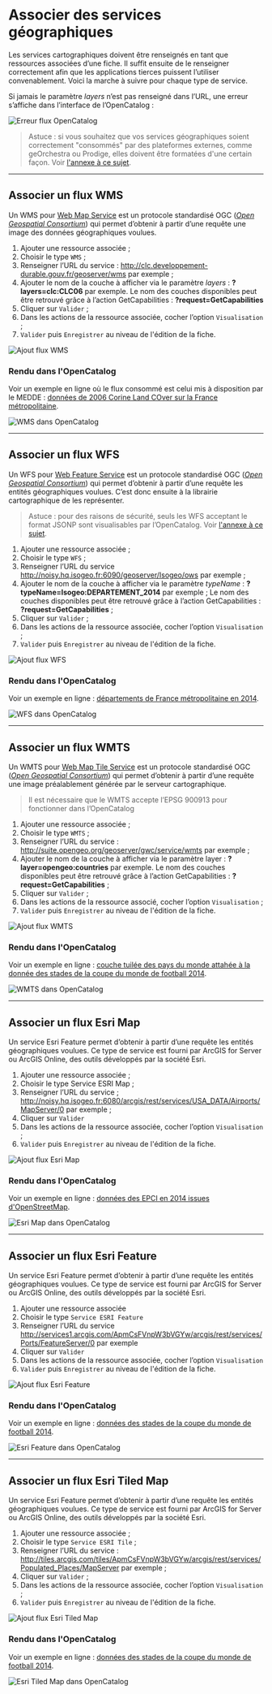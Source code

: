 # Associer des services géographiques

Les services cartographiques doivent être renseignés en tant que ressources associées d’une fiche. Il suffit ensuite de le renseigner correctement afin que les applications tierces puissent l’utiliser convenablement. Voici la marche à suivre pour chaque type de service.

Si jamais le paramètre *layers* n’est pas renseigné dans l’URL, une erreur s’affiche dans l’interface de l’OpenCatalog :

![Erreur flux OpenCatalog](/images/OC_view_ErrorLayerIsMissing.png "Erreur de lecture de flux dans l'OpenCatalog")

> Astuce : si vous souhaitez que vos services géographiques soient correctement "consommés" par des plateformes externes, comme geOrchestra ou Prodige, elles doivent être formatées d'une certain façon. Voir [l'annexe à ce sujet](/fr/appendices/webgeoservices_in_csw.html).

____
## Associer un flux WMS

Un WMS pour [Web Map Service](http://fr.wikipedia.org/wiki/Web_Map_Service) est un protocole standardisé OGC ([*Open Geospatial Consortium*](http://fr.wikipedia.org/wiki/Open_Geospatial_Consortium)) qui permet d’obtenir à partir d’une requête une image des données géographiques voulues.

1. Ajouter une ressource associée ;
2. Choisir le type `WMS` ;
3. Renseigner l’URL du service : http://clc.developpement-durable.gouv.fr/geoserver/wms par exemple ;
4. Ajouter le nom de la couche à afficher via le paramètre *layers* : **?layers=clc:CLC06** par exemple.
Le nom des couches disponibles peut être retrouvé grâce à l’action GetCapabilities : **?request=GetCapabilities**
5. Cliquer sur `Valider` ;
6. Dans les actions de la ressource associée, cocher l’option `Visualisation` ;
7. `Valider` puis `Enregistrer` au niveau de l'édition de la fiche.

![Ajout flux WMS](/images/inv_edit_one_resource_WMS.png "Ajouter un flux WMS en ressource associée")

### Rendu dans l'OpenCatalog

Voir un exemple en ligne où le flux consommé est celui mis à disposition par le MEDDE : [données de 2006 Corine Land COver sur la France métropolitaine](http://open.isogeo.com/s/344d51c3edfb435daf9d98d948fa207e/Sbd1w7PgqE8n7LDq3azRqNhiMHZf0/m/4643b80d5ef248588709c7367036191a).

![WMS dans OpenCatalog](/images/OC_view_WMS.png "Visualisation d'un flux WMS dans l'OpenCatalog")

____
## Associer un flux WFS

Un WFS pour [Web Feature Service](http://fr.wikipedia.org/wiki/Web_Feature_Service) est un protocole standardisé OGC ([*Open Geospatial Consortium*](http://fr.wikipedia.org/wiki/Open_Geospatial_Consortium)) qui permet d’obtenir à partir d’une requête les entités géographiques voulues. C’est donc ensuite à la librairie cartographique de les représenter.

> Astuce : pour des raisons de sécurité, seuls les WFS acceptant le format JSONP sont visualisables par l’OpenCatalog. Voir [l'annexe à ce sujet](/fr/appendices/wfs_jsonp.html).

1. Ajouter une ressource associée ;
2. Choisir le type `WFS` ;
3. Renseigner l’URL du service http://noisy.hq.isogeo.fr:6090/geoserver/Isogeo/ows par exemple ;
4. Ajouter le nom de la couche à afficher via le paramètre *typeName* : **?typeName=Isogeo:DEPARTEMENT_2014** par exemple ;
Le nom des couches disponibles peut être retrouvé grâce à l’action GetCapabilities : **?request=GetCapabilities** ;
5. Cliquer sur `Valider` ;
6. Dans les actions de la ressource associée, cocher l’option `Visualisation` ;
7. `Valider` puis `Enregistrer` au niveau de l'édition de la fiche.

![Ajout flux WFS](/images/inv_edit_one_resource_WFS.png "Ajouter un flux WFS en ressource associée")

### Rendu dans l'OpenCatalog

Voir un exemple en ligne : [départements de France métropolitaine en 2014](http://open.isogeo.com/s/344d51c3edfb435daf9d98d948fa207e/Sbd1w7PgqE8n7LDq3azRqNhiMHZf0/m/754209f115c040a48d43ffc262b16500).

![WFS dans OpenCatalog](/images/OC_view_WFS.png "Consultation d'un flux WFS dans l'OpenCatalog")

____
## Associer un flux WMTS

Un WMTS pour [Web Map Tile Service](http://fr.wikipedia.org/wiki/Web_Map_Tile_Service) est un protocole standardisé OGC ([*Open Geospatial Consortium*](http://fr.wikipedia.org/wiki/Open_Geospatial_Consortium)) qui permet d’obtenir à partir d’une requête une image préalablement générée par le serveur cartographique.

> Il est nécessaire que le WMTS accepte l’EPSG 900913 pour fonctionner dans l’OpenCatalog

1. Ajouter une ressource associée ;
2. Choisir le type `WMTS` ;
3. Renseigner l’URL du service : http://suite.opengeo.org/geoserver/gwc/service/wmts par exemple ;
4. Ajouter le nom de la couche à afficher via le paramètre layer : **?layer=opengeo:countries** par exemple.
Le nom des couches disponibles peut être retrouvé grâce à l’action GetCapabilities : **?request=GetCapabilities** ;
5. Cliquer sur `Valider` ;
6. Dans les actions de la ressource associé, cocher l’option `Visualisation` ;
7. `Valider` puis `Enregistrer` au niveau de l'édition de la fiche.

![Ajout flux WMTS](/images/inv_edit_one_resource_WMTS.png "Ajouter un flux WMTS en ressource associée")

### Rendu dans l'OpenCatalog

Voir un exemple en ligne : [couche tuilée des pays du monde attahée à la donnée des stades de la coupe du monde de football 2014](http://open.isogeo.com/s/c502e8f7c9da4c3aacdf3d905672d54c/Q4SvPfiIIslbdwkbWRFJLk7XWo4G0/m/56ed291af72f46dc9835fc9ae29fe938).

![WMTS dans OpenCatalog](/images/OC_view_WMTS.png "Visualisation d'un flux WMTS dans l'OpenCatalog")


___
## Associer un flux Esri Map

Un service Esri Feature permet d’obtenir à partir d’une requête les entités géographiques voulues. Ce type de service est fourni par ArcGIS for Server ou ArcGIS Online, des outils développés par la société Esri.

1. Ajouter une ressource associée ;
2. Choisir le type Service ESRI Map ;
3. Renseigner l’URL du service ; http://noisy.hq.isogeo.fr:6080/arcgis/rest/services/USA_DATA/Airports/MapServer/0 par exemple ;
4. Cliquer sur `Valider`
5. Dans les actions de la ressource associée, cocher l’option `Visualisation` ;
6. `Valider` puis `Enregistrer` au niveau de l'édition de la fiche.

![Ajout flux Esri Map](/images/inv_edit_one_resource_EsriMap.png "Ajouter un flux Esri Map en ressource associée")

### Rendu dans l'OpenCatalog

Voir un exemple en ligne : [données des EPCI  en 2014 issues d'OpenStreetMap](http://open.isogeo.com/s/344d51c3edfb435daf9d98d948fa207e/Sbd1w7PgqE8n7LDq3azRqNhiMHZf0/m/78e4a2ce9a7d4b09a80eecd131130166).

![Esri Map dans OpenCatalog](/images/OC_view_EsriMap.png "Consultation d'un flux Esri Map dans l'OpenCatalog")

___
## Associer un flux Esri Feature

Un service Esri Feature permet d’obtenir à partir d’une requête les entités géographiques voulues. Ce type de service est fourni par ArcGIS for Server ou ArcGIS Online, des outils développés par la société Esri.

1. Ajouter une ressource associée
2. Choisir le type `Service ESRI Feature`
3. Renseigner l’URL du service http://services1.arcgis.com/ApmCsFVnpW3bVGYw/arcgis/rest/services/Ports/FeatureServer/0 par exemple
4. Cliquer sur `Valider`
5. Dans les actions de la ressource associée, cocher l’option `Visualisation`
6. `Valider` puis `Enregistrer` au niveau de l'édition de la fiche.

![Ajout flux Esri Feature](/images/inv_edit_one_resource_EsriFeature.png "Ajouter un flux Esri Feature en ressource associée")

### Rendu dans l'OpenCatalog

Voir un exemple en ligne : [données des stades de la coupe du monde de football 2014](http://open.isogeo.com/s/c502e8f7c9da4c3aacdf3d905672d54c/Q4SvPfiIIslbdwkbWRFJLk7XWo4G0/m/56ed291af72f46dc9835fc9ae29fe938).

![Esri Feature dans OpenCatalog](/images/OC_view_EsriFeatures.png "Consultation d'un flux Esri Feature dans l'OpenCatalog")

___
## Associer un flux Esri Tiled Map

Un service Esri Feature permet d’obtenir à partir d’une requête les entités géographiques voulues. Ce type de service est fourni par ArcGIS for Server ou ArcGIS Online, des outils développés par la société Esri.

1. Ajouter une ressource associée ;
2. Choisir le type `Service ESRI Tile` ;
3. Renseigner l’URL du service : http://tiles.arcgis.com/tiles/ApmCsFVnpW3bVGYw/arcgis/rest/services/Populated_Places/MapServer par exemple ;
4. Cliquer sur `Valider` ;
5. Dans les actions de la ressource associée, cocher l’option `Visualisation` ;
6. `Valider` puis `Enregistrer` au niveau de l'édition de la fiche.

![Ajout flux Esri Tiled Map](/images/inv_edit_one_resource_EsriTiledMap.png "Ajouter un flux Esri Tiled Map en ressource associée")

### Rendu dans l'OpenCatalog

Voir un exemple en ligne : [données des stades de la coupe du monde de football 2014](http://open.isogeo.com/s/c502e8f7c9da4c3aacdf3d905672d54c/Q4SvPfiIIslbdwkbWRFJLk7XWo4G0/m/56ed291af72f46dc9835fc9ae29fe938).

![Esri Tiled Map dans OpenCatalog](/images/OC_view_EsriTiledMap.png "Consultation d'un flux Esri Tiled Map dans l'OpenCatalog")
